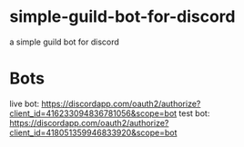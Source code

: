 # simple-guild-bot-for-discord
a simple guild bot for discord

# Bots
live bot: https://discordapp.com/oauth2/authorize?client_id=416233094836781056&scope=bot
test bot: https://discordapp.com/oauth2/authorize?client_id=418051359946833920&scope=bot